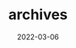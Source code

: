 ---
title: "archives"
date: 2022-03-06
layout: "archives"
slug: "archives"
menu:
    main:
        weight: 4
        params: 
            icon: archives
---